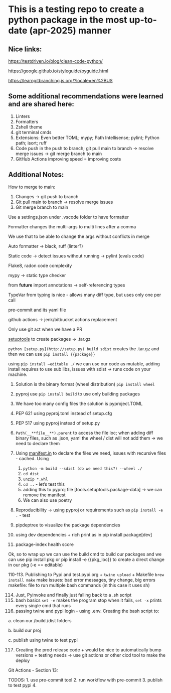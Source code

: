 # This is a testing repo to create a python package in the most up-to-date (apr-2025) manner

## Nice links:

https://testdriven.io/blog/clean-code-python/

https://google.github.io/styleguide/pyguide.html

https://learngitbranching.js.org/?locale=en%2BUS

## Some additional recommendations were learned and are shared here:
1. Linters
2. Formatters
3. Zshell theme
4. git terminal cmds
5. Extensions: Even better TOML; mypy; Path Intellisense; pylint; Python path; isort; ruff
6. Code push in the push to branch; git pull main to branch -> resolve merge issues  -> git merge branch to main
7. GitHub Actions improving speed = improving costs


## Additional Notes:
How to merge to main:

1. Changes → git push to branch
2. Git pull main to branch → resolve merge issues
3. Git merge branch to main

Use a settings.json under .vscode folder to have formatter

Formatter changes the multi-args to multi lines after a comma

We use that to be able to change the args without conflicts in merge

Auto formatter → black, ruff (linter?)

Static code → detect issues without running → pylint (evals code)

Flake8, radon code complexity

mypy → static type checker

from __future__ import annotations → self-referencing types

TypeVar from typing is nice - allows many diff type, but uses only one per call

pre-commit and its yaml file

github actions → jenk/bitbucket actions replacement

Only use git act when we have a PR

[setuptools](https://setuptools.pypa.io/en/latest/) to create packages → .tar.gz

`python [setup.py](http://setup.py) build sdist`  creates the .tar.gz and then we can use `pip install {{package}}`

using `pip install —editable ./` we can use our code as mutable, adding install requires to use sub libs, issues with sdist → runs code on your machine.

1. Solution is the binary format (wheel distribution) `pip install wheel`
2. pyproj use `pip install build` to use only building packages
3. We have too many config files the solution is pyproject.TOML
4. PEP 621 using pyproj.toml instead of setup.cfg
5. PEP 517 using pyproj instead of setup.py
6. `Path(__**file__**).parent` to access the file loc; when adding diff binary files, such as .json, yaml the wheel / dist will not add them → we need to declare them
7. Using [manifest.in](http://manifest.in) to declare the files we need, issues with recursive files - cached. Using
    1. `python -m build --sdist (do we need this?) --wheel ./`
    2. `cd dist`
    3. `unzip *.whl`
    4. `cd ..`  - let’s test this
    5. adding this to pyproj file [tools.setuptools.package-data] → we can remove the manifest
    6. We can also use poetry
8. Reproducibility → using pyproj or requirements such as `pip install -e .` - test
9. pipdeptree to visualize the package dependencies

106. using dev dependencies + rich print as in pip install package[dev]

107. package-index health score

Ok, so to wrap up we can use the build cmd to build our packages and we can use pip install pkg or pip install -e {{pkg_loc}} to create a direct change in our pkg (-e == editable)

110-113. Publishing to Pypi and test.pypi.org + `twine upload` + Makefile `brew install make`
make issues: bad error messages, tiny change, big errors
makefile: file to run multiple bash commands (in this case it uses sh)

114. Just, Pyinvoke and finally just falling back to a .sh script
115. bash basics `set -e` makes the program stop when it fails, `set -x` prints every single cmd that runs
116. passing twine and pypi login - using .env. Creating the bash script to:

a. clean our /build /dist folders

b. build our proj

c. publish using twine to test pypi

117. Creating the prod release code + would be nice to automatically bump versions + testing needs -> use git actions or other cicd tool to make the deploy

Git Actions - Section 13:


TODOS:
    1. use pre-commit tool
    2. run workflow with pre-commit
    3. publish to test pypi
    4.
